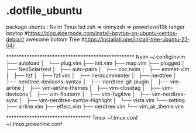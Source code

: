 # .dotfile_ubuntu
package ubuntu :
    Nvim
    Tmux
    lsd
    zsh => ohmyzsh => powerlevel10k
    ranger
    bpytop  #https://blog.eldernode.com/install-bpytop-on-ubuntu-centos-debian/
    awesome
    bottom
    Tree #https://installati.one/install-tree-ubuntu-22-04/
    


 ************************************************** Nvim
    ~/.config/nvim
├── autoload
│   └── plug.vim
├── init.vim
├── map.vim
├── plugged
│   ├── NeoSolarized
│   ├── auto-pairs
│   ├── coc.nvim
│   ├── emmet-vim
│   ├── fzf
│   ├── fzf.vim
│   ├── nerdcommenter
│   ├── nerdtree
│   ├── nerdtree-devicons-syntax
│   ├── nerdtree-git-plugin
│   ├── vim-airline
│   ├── vim-airline-themes
│   ├── vim-closetag
│   ├── vim-devicons
│   ├── vim-floaterm
│   ├── vim-fugitive
│   ├── vim-nerdtree-sync
│   ├── vim-nerdtree-syntax-highlight
│   └── vista.vim
└── setting
    ├── airline.vim
    ├── effect.vim
    ├── nerdtree.vim
    └── vim_air_theme.vim
    
********************************* Tmux
    ~/.tmux.conf
    ~/.tmux.powerline.conf
